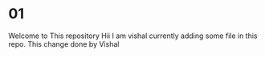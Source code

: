 # 01
Welcome to This repository
Hii I am vishal currently adding some file in this repo.
This change done by Vishal
